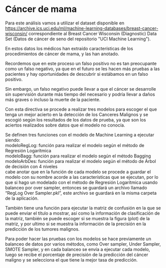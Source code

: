 # Cáncer de mama

Para este análisis vamos a utilizar el dataset disponible en https://archive.ics.uci.edu/ml/machine-learning-databases/breast-cancer-wisconsin/ correspondiente al Breast Cancer Wisconsin (Diagnostic) Data Set (Datos de cáncer de seno del repositorio "UCI Machine Learning").

En estos datos los médicos han extraído características de los procedimientos de cáncer de mama, y las han anotado.

Recordemos que en este proceso un falso positivo no es tan preocupante como un falso negativo, ya que en el futuro se les hacen más pruebas a las pacientes y hay oportunidades de descubrir si estábamos en un falso positivo.

Sin embargo, un falso negativo puede llevar a que el cáncer se desarrolle sin supervisión durante más tiempo del necesario y podría llevar a daños más graves o incluso la muerte de la paciente.

Con esta directiva se procede a realizar tres modelos para escoger el que tenga un mejor acierto en la detección de los Canceres Malignos y se escogió según los resultados de los datos de prueba, ya que son los aciertos realizados sobre datos que el modelo no conocía.

Se definen tres funciones con el modelo de Machine Learning a ejecutar siendo:<br>
  modeloRegLog: función para realizar el modelo según el método de Regresión Logarítmica<br>
  modeloBagg: función para realizar el modelo según el método Bagging<br>
  modeloArbDes: función para realizar el modelo según el método de Árbol de decisión con 4 niveles<br>
cabe anotar que en la función de cada modelo se procede a guardar el modelo con su nombre acorde a las características que se ejecutan, por lo que si hago un modelado con el método de Regresión Logarítmica usando balanceo por over sampler, entonces se guardará un archivo llamado “RegLog Over Sampler.pkl”, este archivo se guardará en la misma carpeta de la aplicación.

También tiene una función para ejecutar la matriz de confusión en la que se puede enviar el título a mostrar, así como la información de clasificación de la matriz, también se puede escoger si se muestra la figura (plot) de la matriz, y por ultimo si se muestra la información de la precisión en la predicción de los tumores malignos.

Para poder hacer las pruebas con los modelos se hace previamente un balanceo de datos por varios métodos, como Over sampler, Under Sampler, SMOTE Sampler, y en cada balanceo se envía a ejecutar cada modelo, luego se recibe el porcentaje de precisión de la predicción del cáncer maligno y se selecciona el que tiene la mejor tasa de predicción.
